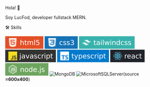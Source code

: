 Hola! 👋

Soy LucFod, developer fullstack MERN.

🛠 Skills

![Screenshot](images/html5.svg) ![Screenshot](images/css3.svg) ![Screenshot](images/tailwindcss.svg) ![Screenshot](images/javascript.svg) ![Screenshot](images/typescript.svg) ![Screenshot](images/react.svg) ![Screenshot](images/nodejs.svg) ![MongoDB](https://img.shields.io/badge/MongoDB-%234ea94b.svg?style=for-the-badge&logo=mongodb&logoColor=white) ![MicrosoftSQLServer](https://img.shields.io/badge/Microsoft%20SQL%20Server-CC2927?style=for-the-badge&logo=microsoft%20sql%20server&logoColor=white)(source **=600x400**)

